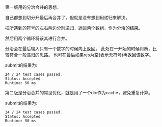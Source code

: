 第一版用的分治合并的思想。

自己都想到切分开最后再合并了，但就是没有想到用递归来解决。

把所遇到的符号的左右两边分别递归，返回两个数组，作为分治的结果。

然后用两个循环将该其进行合并。

分治会在最后输入只有一个数字的时候向上返回。
此处在一开始的时候判断，比较符合一般递归的思路。
也可在最后如果res为空(表示无符号)再返回该数字。

submit的结果为:
```
24 / 24 test cases passed.
Status: Accepted
Runtime: 56 ms
```

第二版是分治合并的常见优化，就是用了一个dic作为cache，避免重复计算。

submit的结果为:
```
24 / 24 test cases passed.
Status: Accepted
Runtime: 50 ms
```
